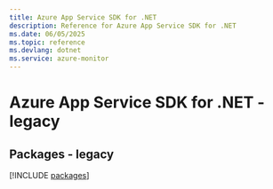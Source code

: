 ```yaml
---
title: Azure App Service SDK for .NET
description: Reference for Azure App Service SDK for .NET
ms.date: 06/05/2025
ms.topic: reference
ms.devlang: dotnet
ms.service: azure-monitor
---
```

# Azure App Service SDK for .NET - legacy
## Packages - legacy
[!INCLUDE [packages](app-service-index.md)]